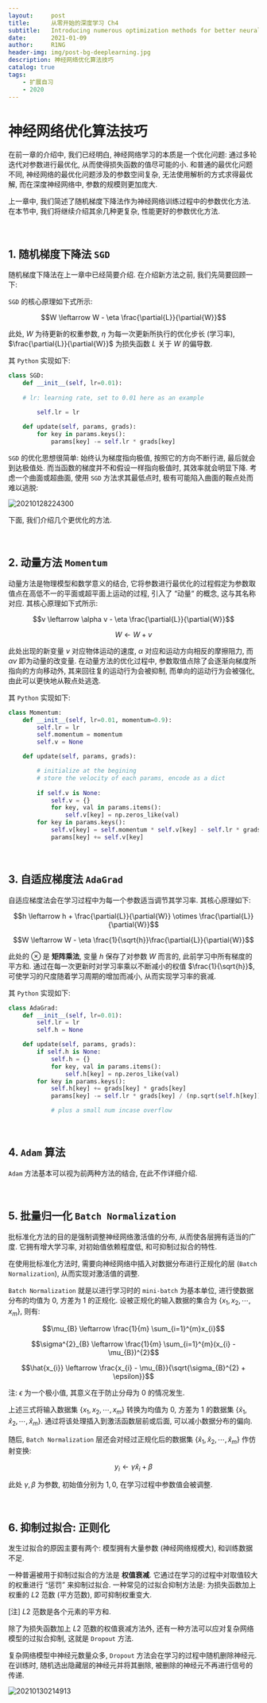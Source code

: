 ```yaml
---
layout:     post
title:      从零开始的深度学习 Ch4
subtitle:   Introducing numerous optimization methods for better neural network performance
date:       2021-01-09
author:     R1NG
header-img: img/post-bg-deeplearning.jpg
description: 神经网络优化算法技巧
catalog: true
tags:
    - 扩展自习
    - 2020
---
```


# 神经网络优化算法技巧
在前一章的介绍中, 我们已经明白, 神经网络学习的本质是一个优化问题: 通过多轮迭代对参数进行最优化, 从而使得损失函数的值尽可能的小. 和普通的最优化问题不同, 神经网络的最优化问题涉及的参数空间复杂, 无法使用解析的方式求得最优解, 而在深度神经网络中, 参数的规模则更加庞大. 

上一章中, 我们简述了随机梯度下降法作为神经网络训练过程中的参数优化方法. 在本节中, 我们将继续介绍其余几种更复杂, 性能更好的参数优化方法. 

<br>

## 1. 随机梯度下降法 `SGD`

随机梯度下降法在上一章中已经简要介绍. 在介绍新方法之前, 我们先简要回顾一下: 

`SGD` 的核心原理如下式所示:

$$W \leftarrow W - \eta \frac{\partial{L}}{\partial{W}}$$

此处, $W$ 为待更新的权重参数, $\eta$ 为每一次更新所执行的优化步长 (学习率), $\frac{\partial{L}}{\partial{W}}$ 为损失函数 $L$ 关于 $W$ 的偏导数. 

其 `Python` 实现如下:

~~~python
class SGD:
    def __init__(self, lr=0.01):
    
    # lr: learning rate, set to 0.01 here as an example

        self.lr = lr
    
    def update(self, params, grads):
        for key in params.keys():
            params[key] -= self.lr * grads[key]
~~~

`SGD` 的优化思想很简单: 始终认为梯度指向极值, 按照它的方向不断行进, 最后就会到达极值处. 而当函数的梯度并不和假设一样指向极值时, 其效率就会明显下降. 考虑一个曲面或超曲面, 使用 `SGD` 方法求其最低点时, 极有可能陷入曲面的鞍点处而难以逃脱:

![20210128224300](https://cdn.jsdelivr.net/gh/KirisameMarisaa/KirisameMarisaa.github.io/img/blogpost_images/20210128224300.png)

下面, 我们介绍几个更优化的方法. 

<br>

## 2. 动量方法 `Momentum`

动量方法是物理模型和数学意义的结合, 它将参数进行最优化的过程假定为参数取值点在高低不一的平面或超平面上运动的过程, 引入了 “动量“ 的概念, 这与其名称对应. 其核心原理如下式所示:

$$v \leftarrow \alpha v - \eta \frac{\partial{L}}{\partial{W}}$$

$$W \leftarrow W + v$$

此处出现的新变量 $v$ 对应物体运动的速度, $\alpha$ 对应和运动方向相反的摩擦阻力, 而 $\alpha v$ 即为动量的改变量. 在动量方法的优化过程中, 参数取值点除了会逐渐向梯度所指向的方向移动外, 其来回往复的运动行为会被抑制, 而单向的运动行为会被强化, 由此可以更快地从鞍点处逃逸. 

其 `Python` 实现如下:
~~~python
class Momentum:
    def __init__(self, lr=0.01, momentum=0.9):
        self.lr = lr
        self.momentum = momentum
        self.v = None

    def update(self, params, grads):

        # initialize at the begining
        # store the velocity of each params, encode as a dict
    
        if self.v is None:
            self.v = {}
            for key, val in params.items():
                self.v[key] = np.zeros_like(val)
        for key in params.keys():
            self.v[key] = self.momentum * self.v[key] - self.lr * grads[key]
            params[key] += self.v[key]
~~~

<br>

## 3. 自适应梯度法 `AdaGrad`

自适应梯度法会在学习过程中为每一个参数适当调节其学习率. 其核心原理如下:

$$h \leftarrow h + \frac{\partial{L}}{\partial{W}} \otimes \frac{\partial{L}}{\partial{W}}$$

$$W \leftarrow W - \eta \frac{1}{\sqrt{h}}\frac{\partial{L}}{\partial{W}}$$

此处的 $\otimes$ 是 **矩阵乘法**, 变量 $h$ 保存了对参数 $W$ 而言的, 此前学习中所有梯度的平方和. 通过在每一次更新时对学习率乘以不断减小的权值 $\frac{1}{\sqrt{h}}$, 可使学习的尺度随着学习周期的增加而减小, 从而实现学习率的衰减. 

其 `Python` 实现如下:

~~~python
class AdaGrad:
    def __init__(self, lr=0.01):
        self.lr = lr
        self.h = None

    def update(self, params, grads):
        if self.h is None:
            self.h = {}
            for key, val in params.items():
                self.h[key] = np.zeros_like(val)
        for key in params.keys():
            self.h[key] += grads[key] * grads[key]
            params[key] -= self.lr * grads[key] / (np.sqrt(self.h[key]) + 1e-7)

            # plus a small num incase overflow
~~~

<br>

## 4. `Adam` 算法

`Adam` 方法基本可以视为前两种方法的结合, 在此不作详细介绍.

<br>

## 5. 批量归一化 `Batch Normalization`

批标准化方法的目的是强制调整神经网络激活值的分布, 从而使各层拥有适当的广度. 它拥有增大学习率, 对初始值依赖程度低, 和可抑制过拟合的特性. 

在使用批标准化方法时, 需要向神经网络中插入对数据分布进行正规化的层 (`Batch Normalization`), 从而实现对激活值的调整. 

`Batch Normalization` 就是以进行学习时的 `mini-batch` 为基本单位, 进行使数据分布的均值为 $0$, 方差为 $1$ 的正规化. 设被正规化的输入数据的集合为 $\{x_1, x_2, \cdots, x_m\}$, 则有:

$$\mu_{B} \leftarrow \frac{1}{m} \sum_{i=1}^{m}x_{i}$$

$$\sigma^{2}_{B} \leftarrow \frac{1}{m} \sum_{i=1}^{m}(x_{i} - \mu_{B})^{2}$$

$$\hat{x_{i}} \leftarrow \frac{x_{i} - \mu_{B}}{\sqrt{\sigma_{B}^{2} + \epsilon}}$$

注: $\epsilon$ 为一个极小值, 其意义在于防止分母为 $0$ 的情况发生. 

上述三式将输入数据集 $\{x_1, x_2, \cdots, x_m\}$ 转换为均值为 $0$, 方差为 $1$ 的数据集 $\{\hat{x}_1, \hat{x}_2, \cdots, \hat{x}_m\}$. 通过将该处理插入到激活函数层前或后面, 可以减小数据分布的偏向. 

随后, `Batch Normalization` 层还会对经过正规化后的数据集 $\{\hat{x}_1, \hat{x}_2, \cdots, \hat{x}_m\}$ 作仿射变换:

$$y_{i} \leftarrow \gamma\hat{x}_i + \beta$$

此处 $\gamma, \beta$ 为参数, 初始值分别为 $1, 0$, 在学习过程中参数值会被调整. 

<br>

## 6. 抑制过拟合: 正则化

发生过拟合的原因主要有两个: 模型拥有大量参数 (神经网络规模大), 和训练数据不足. 

一种普遍被用于抑制过拟合的方法是 **权值衰减**. 它通过在学习的过程中对取值较大的权重进行 “惩罚” 来抑制过拟合. 一种常见的过拟合抑制方法是: 为损失函数加上权重的 $L2$ 范数 (平方范数), 即可抑制权重变大. 

[注] $L2$ 范数是各个元素的平方和. 

除了为损失函数加上 $L2$ 范数的权值衰减方法外, 还有一种方法可以应对复杂网络模型的过拟合抑制, 这就是 `Dropout` 方法. 

复杂网络模型中神经元数量众多, `Dropout` 方法会在学习的过程中随机删除神经元. 在训练时, 随机选出隐藏层的神经元并将其删除, 被删除的神经元不再进行信号的传递. 

![20210130214913](https://cdn.jsdelivr.net/gh/KirisameMarisaa/KirisameMarisaa.github.io/img/blogpost_images/20210130214913.png)

<br>
